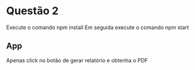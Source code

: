 # Questão 2

Execute o comando npm install
Em seguida execute o comando npm start

## App

Apenas click no botão de gerar relatório e obtenha o PDF


